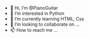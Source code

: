 - 👋 Hi, I’m @PianoGuitar
- 👀 I’m interested in Python
- 🌱 I’m currently learning HTML, Css
- 💞️ I’m looking to collaborate on ...
- 📫 How to reach me ...

<!---
PianoGuitar/PianoGuitar is a ✨ special ✨ repository because its `README.md` (this file) appears on your GitHub profile.
You can click the Preview link to take a look at your changes.
--->

